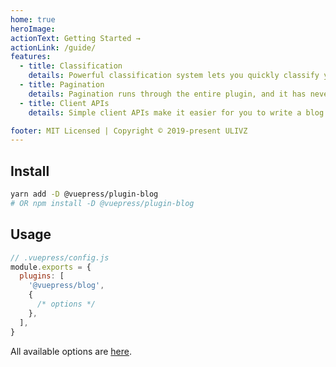 ```yaml
---
home: true
heroImage:
actionText: Getting Started →
actionLink: /guide/
features:
  - title: Classification
    details: Powerful classification system lets you quickly classify your posts.
  - title: Pagination
    details: Pagination runs through the entire plugin, and it has never been so simple.
  - title: Client APIs
    details: Simple client APIs make it easier for you to write a blog theme.

footer: MIT Licensed | Copyright © 2019-present ULIVZ
---
```


## Install

```bash
yarn add -D @vuepress/plugin-blog
# OR npm install -D @vuepress/plugin-blog
```

## Usage

```javascript
// .vuepress/config.js
module.exports = {
  plugins: [
    '@vuepress/blog',
    {
      /* options */
    },
  ],
}
```

All available options are [here](./config/README.md).
